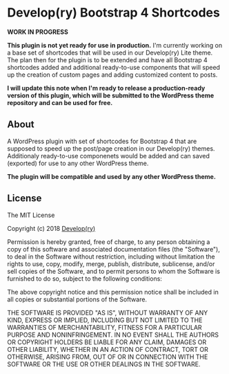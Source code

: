 # Develop(ry) Bootstrap 4 Shortcodes

**WORK IN PROGRESS**

**This plugin is not yet ready for use in production.** I'm currently working on a base set of shortcodes that will be used in our Develop(ry) Lite theme. The plan then for the plugin is to be extended and have all Bootstrap 4 shortcodes added and additional ready-to-use components that will speed up the creation of custom pages and adding customized content to posts.

__I will update this note when I'm ready to release a production-ready version of this plugin, which will be submitted to the WordPress theme repository and can be used for free.__

## About

A WordPress plugin with set of shortcodes for Bootstrap 4 that are supposed to speed up the post/page creation in our Develop(ry) themes. Additionaly ready-to-use componenets would be added and can saved (exported) for use to any other WordPress theme.

__The plugin will be compatible and used by any other WordPress theme.__

## License

The MIT License

Copyright (c) 2018 [Develop(ry)](http://developry.com)

Permission is hereby granted, free of charge, to any person obtaining a copy of this software and associated documentation files (the "Software"), to deal in the Software without restriction, including without limitation the rights to use, copy, modify, merge, publish, distribute, sublicense, and/or sell copies of the Software, and to permit persons to whom the Software is furnished to do so, subject to the following conditions:

The above copyright notice and this permission notice shall be included in all copies or substantial portions of the Software.

THE SOFTWARE IS PROVIDED "AS IS", WITHOUT WARRANTY OF ANY KIND, EXPRESS OR IMPLIED, INCLUDING BUT NOT LIMITED TO THE WARRANTIES OF MERCHANTABILITY, FITNESS FOR A PARTICULAR PURPOSE AND NONINFRINGEMENT. IN NO EVENT SHALL THE AUTHORS OR COPYRIGHT HOLDERS BE LIABLE FOR ANY CLAIM, DAMAGES OR OTHER LIABILITY, WHETHER IN AN ACTION OF CONTRACT, TORT OR OTHERWISE, ARISING FROM, OUT OF OR IN CONNECTION WITH THE SOFTWARE OR THE USE OR OTHER DEALINGS IN THE SOFTWARE.